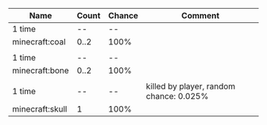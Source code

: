 | Name            | Count | Chance | Comment                                 |
| --------------- | ----- | ------ | --------------------------------------- |
| 1 time          |    -- |     -- |                                         |
| minecraft:coal  |  0..2 |   100% |                                         |
|                 |       |        |                                         |
| 1 time          |    -- |     -- |                                         |
| minecraft:bone  |  0..2 |   100% |                                         |
|                 |       |        |                                         |
| 1 time          |    -- |     -- | killed by player, random chance: 0.025% |
| minecraft:skull |     1 |   100% |                                         |